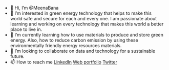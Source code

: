 - 👋 Hi, I’m @MeenaBana
- 👀 I’m interested in green energy technology that helps to make this world safe and secure for each and every one. I am passionate about learning and working on every technology that makes this world a better place to live in.
- 🌱 I’m currently learning how to use materials to produce and store green energy. Also, how to reduce carbon emission by using these environmentally friendly energy resources materials. 
- 💞️ I’m looking to collaborate on data and technology for a sustainable future. 
- 📫 How to reach me [LinkedIn](https://www.linkedin.com/in/meenabana/) [Web portfolio](https://meenabana.netlify.app/) [Twitter](https://twitter.com/MeenaBana_IN)

<!---
MeenaBana/MeenaBana is a ✨ special ✨ repository because its `README.md` (this file) appears on your GitHub profile.
You can click the Preview link to take a look at your changes.
--->
